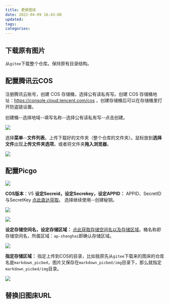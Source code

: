 ```yaml
---
title: 更换图床
date: 2022-04-09 16:43:08
updated:
tags:
categories:
---
```


## 下载原有图片

从`gitee`下载整个仓库。保持原有目录结构。

## 配置腾讯云COS

注册腾讯云账号，创建 COS 存储桶，选择公有读私有写。创建 COS 存储桶地址：https://console.cloud.tencent.com/cos ，创建存储桶后可以在存储桶里打开防盗链设置。

创建桶--选择地域--填写名称--选择公有读私有写--点击创建。

![](https://picbed-1311007548.cos.ap-shanghai.myqcloud.com/markdown_picbed/img/202204091731554.png)


选择**菜单**--**文件列表**。上传下载好的文件夹（整个仓库的文件夹）。鼠标放到**选择文件**出现**上传文件夹选项**，或者将文件夹**拖入浏览器**。

![](https://picbed-1311007548.cos.ap-shanghai.myqcloud.com/markdown_picbed/img/202204091727353.png)

## 配置Picgo

![](https://picbed-1311007548.cos.ap-shanghai.myqcloud.com/markdown_picbed/img/202204091727351.png)

**COS版本**：V5
**设定Secreid，设定Secrekey，设定APPID：** APPID、SecretID与SecretKey [点此直达获取](https://console.cloud.tencent.com/cam/capi)。
选择继续使用--创建秘钥。

![](https://picbed-1311007548.cos.ap-shanghai.myqcloud.com/202204091715578.png)

![](https://picbed-1311007548.cos.ap-shanghai.myqcloud.com/markdown_picbed/img/202204091727352.png)

**设定存储空间名，设定存储区域：** [点此获取存储空间名以及存储区域](https://console.cloud.tencent.com/cos/bucket)。桶名称即存储空间名，所属区域：`ap-shanghai`即确认存储区域。

![](https://picbed-1311007548.cos.ap-shanghai.myqcloud.com/markdown_picbed/img/202204091727354.png)

**指定存储区域：**
指定上传到COS的目录，比如我原先从`gitee`下载来的图床的仓库名是`markdown_picbed`，图片又保存在`markdown_picbed/img`目录下，那么就指定`markdown_picbed/img`目录。

![](https://picbed-1311007548.cos.ap-shanghai.myqcloud.com/markdown_picbed/img/202204091722487.png)

## 替换旧图床URL

